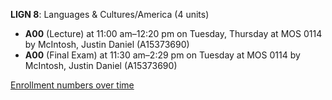 **LIGN 8**: Languages & Cultures/America (4 units)

- **A00** (Lecture) at 11:00 am–12:20 pm on Tuesday, Thursday at MOS 0114 by McIntosh, Justin Daniel (A15373690)
- **A00** (Final Exam) at 11:30 am–2:29 pm on Tuesday at MOS 0114 by McIntosh, Justin Daniel (A15373690)

[Enrollment numbers over time](./LIGN8.tsv)
